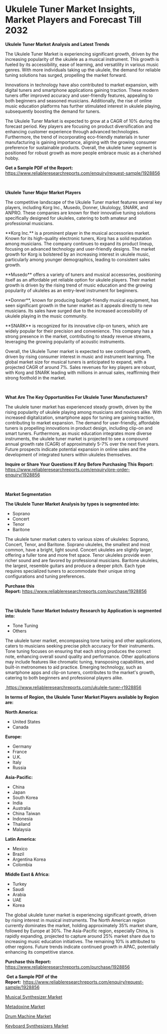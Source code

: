 <p><h1>Ukulele Tuner Market Insights, Market Players and Forecast Till 2032</h1></p><p><strong>Ukulele Tuner Market Analysis and Latest Trends</strong></p>
<p><p>The Ukulele Tuner Market is experiencing significant growth, driven by the increasing popularity of the ukulele as a musical instrument. This growth is fueled by its accessibility, ease of learning, and versatility in various music genres. With more individuals taking up the ukulele, the demand for reliable tuning solutions has surged, propelling the market forward.</p><p>Innovations in technology have also contributed to market expansion, with digital tuners and smartphone applications gaining traction. These modern tuners offer improved accuracy and user-friendly features, appealing to both beginners and seasoned musicians. Additionally, the rise of online music education platforms has further stimulated interest in ukulele playing, subsequently boosting the demand for tuners.</p><p>The Ukulele Tuner Market is expected to grow at a CAGR of 10% during the forecast period. Key players are focusing on product diversification and enhancing customer experience through advanced technologies. Furthermore, the trend of incorporating eco-friendly materials in tuner manufacturing is gaining importance, aligning with the growing consumer preference for sustainable products. Overall, the ukulele tuner segment is positioned for robust growth as more people embrace music as a cherished hobby.</p></p>
<p><strong>Get a Sample PDF of the Report:&nbsp;</strong> <a href="https://www.reliableresearchreports.com/enquiry/request-sample/1928856?utm_campaign=40&utm_medium=2&utm_source=Github&utm_content=ia&utm_term=16012025&utm_id=ukulele-tuner">https://www.reliableresearchreports.com/enquiry/request-sample/1928856</a></p>
<p>&nbsp;</p>
<p><strong>Ukulele Tuner Major Market Players</strong></p>
<p><p>The competitive landscape of the Ukulele Tuner market features several key players, including Korg Inc., Musedo, Donner, Ukulology, SNARK, and ANPRO. These companies are known for their innovative tuning solutions specifically designed for ukuleles, catering to both amateur and professional musicians.</p><p>**Korg Inc.** is a prominent player in the musical accessories market. Known for its high-quality electronic tuners, Korg has a solid reputation among musicians. The company continues to expand its product lineup, focusing on advanced technology and user-friendly designs. The market growth for Korg is bolstered by an increasing interest in ukulele music, particularly among younger demographics, leading to consistent sales growth.</p><p>**Musedo** offers a variety of tuners and musical accessories, positioning itself as an affordable yet reliable option for ukulele players. Their market growth is driven by the rising trend of music education and the growing popularity of ukuleles as an entry-level instrument for beginners.</p><p>**Donner**, known for producing budget-friendly musical equipment, has seen significant growth in the tuner market as it appeals directly to new musicians. Its sales have surged due to the increased accessibility of ukulele playing in the music community.</p><p>**SNARK** is recognized for its innovative clip-on tuners, which are widely popular for their precision and convenience. This company has a strong presence in the market, contributing to steady revenue streams, leveraging the growing popularity of acoustic instruments.</p><p>Overall, the Ukulele Tuner market is expected to see continued growth, driven by rising consumer interest in music and instrument learning. The global market size for musical tuners is anticipated to expand, with a projected CAGR of around 7%. Sales revenues for key players are robust, with Korg and SNARK leading with millions in annual sales, reaffirming their strong foothold in the market.</p></p>
<p>&nbsp;</p>
<p><strong>What Are The Key Opportunities For Ukulele Tuner Manufacturers?</strong></p>
<p><p>The ukulele tuner market has experienced steady growth, driven by the rising popularity of ukulele playing among musicians and novices alike. With increased digitalization, smartphone apps for tuning are gaining traction, contributing to market expansion. The demand for user-friendly, affordable tuners is propelling innovations in product design, including clip-on and smart tuners. Furthermore, as music education integrates more diverse instruments, the ukulele tuner market is projected to see a compound annual growth rate (CAGR) of approximately 5-7% over the next five years. Future prospects indicate potential expansion in online sales and the development of integrated tuners within ukuleles themselves.</p></p>
<p><strong>Inquire or Share Your Questions If Any Before Purchasing This Report:</strong> <a href="https://www.reliableresearchreports.com/enquiry/pre-order-enquiry/1928856?utm_campaign=40&utm_medium=2&utm_source=Github&utm_content=ia&utm_term=16012025&utm_id=ukulele-tuner">https://www.reliableresearchreports.com/enquiry/pre-order-enquiry/1928856</a></p>
<p>&nbsp;</p>
<p><strong>Market Segmentation</strong></p>
<p><strong>The Ukulele Tuner Market Analysis by types is segmented into:</strong></p>
<p><ul><li>Soprano</li><li>Concert</li><li>Tenor</li><li>Baritone</li></ul></p>
<p><p>The ukulele tuner market caters to various sizes of ukuleles: Soprano, Concert, Tenor, and Baritone. Soprano ukuleles, the smallest and most common, have a bright, light sound. Concert ukuleles are slightly larger, offering a fuller tone and more fret space. Tenor ukuleles provide even richer sound and are favored by professional musicians. Baritone ukuleles, the largest, resemble guitars and produce a deeper pitch. Each type requires specialized tuners to accommodate their unique string configurations and tuning preferences.</p></p>
<p><strong>Purchase this Report:&nbsp;</strong><a href="https://www.reliableresearchreports.com/purchase/1928856?utm_campaign=40&utm_medium=2&utm_source=Github&utm_content=ia&utm_term=16012025&utm_id=ukulele-tuner">https://www.reliableresearchreports.com/purchase/1928856</a></p>
<p>&nbsp;</p>
<p><strong>The Ukulele Tuner Market Industry Research by Application is segmented into:</strong></p>
<p><ul><li>Tone Tuning</li><li>Others</li></ul></p>
<p><p>The ukulele tuner market, encompassing tone tuning and other applications, caters to musicians seeking precise pitch accuracy for their instruments. Tone tuning focuses on ensuring that each string produces the correct note, enhancing overall sound quality and performance. Other applications may include features like chromatic tuning, transposing capabilities, and built-in metronomes to aid practice. Emerging technology, such as smartphone apps and clip-on tuners, contributes to the market's growth, catering to both beginners and professional players alike.</p></p>
<p><a href="https://www.reliableresearchreports.com/ukulele-tuner-r1928856?utm_campaign=40&utm_medium=2&utm_source=Github&utm_content=ia&utm_term=16012025&utm_id=ukulele-tuner">&nbsp;https://www.reliableresearchreports.com/ukulele-tuner-r1928856</a></p>
<p><strong>In terms of Region, the Ukulele Tuner Market Players available by Region are:</strong></p>
<p>
    <p> <strong> North America: </strong>
        <ul>
            <li>United States</li>
            <li>Canada</li>
        </ul>
        </p> 
    <p> <strong> Europe: </strong>
        <ul>
            <li>Germany</li>
            <li>France</li>
            <li>U.K.</li>
            <li>Italy</li>
            <li>Russia</li>
        </ul>
        </p> 
    <p> <strong> Asia-Pacific: </strong>
        <ul>
            <li>China</li>
            <li>Japan</li>
            <li>South Korea</li>
            <li>India</li>
            <li>Australia</li>
            <li>China Taiwan</li>
            <li>Indonesia</li>
            <li>Thailand</li>
            <li>Malaysia</li>
        </ul>
        </p> 
    <p> <strong> Latin America: </strong>
        <ul>
            <li>Mexico</li>
            <li>Brazil</li>
            <li>Argentina Korea</li>
            <li>Colombia</li>
        </ul>
        </p> 
    <p> <strong> Middle East & Africa: </strong>
        <ul>
            <li>Turkey</li>
            <li>Saudi</li>
            <li>Arabia</li>
            <li>UAE</li>
            <li>Korea</li>
        </ul>
    </p>
    </p>
<p><p>The global ukulele tuner market is experiencing significant growth, driven by rising interest in musical instruments. The North American region currently dominates the market, holding approximately 35% market share, followed by Europe at 30%. The Asia-Pacific region, especially China, is rapidly expanding, projected to capture around 25% market share due to increasing music education initiatives. The remaining 10% is attributed to other regions. Future trends indicate continued growth in APAC, potentially enhancing its competitive stance.</p></p>
<p><strong>Purchase this Report: </strong><a href="https://www.reliableresearchreports.com/purchase/1928856?utm_campaign=40&utm_medium=2&utm_source=Github&utm_content=ia&utm_term=16012025&utm_id=ukulele-tuner">https://www.reliableresearchreports.com/purchase/1928856</a></p>
<p>&nbsp;<strong>Get a Sample PDF of the Report:&nbsp;&nbsp;</strong><a href="https://www.reliableresearchreports.com/enquiry/request-sample/1928856?utm_campaign=40&utm_medium=2&utm_source=Github&utm_content=ia&utm_term=16012025&utm_id=ukulele-tuner">https://www.reliableresearchreports.com/enquiry/request-sample/1928856</a></p>
<p><strong></strong></p>
<p><p><a href="https://github.com/lvaill871987/Market-Research-Report-List-1/blob/main/musical-synthesizer-market.md?utm_campaign=40&utm_medium=2&utm_source=Github&utm_content=ia&utm_term=16012025&utm_id=ukulele-tuner">Musical Synthesizer Market</a></p><p><a href="https://github.com/stephaniwo144/Market-Research-Report-List-1/blob/main/metadoxine-market.md?utm_campaign=40&utm_medium=2&utm_source=Github&utm_content=ia&utm_term=16012025&utm_id=ukulele-tuner">Metadoxine Market</a></p><p><a href="https://github.com/klaassenmackenzie6/Market-Research-Report-List-1/blob/main/drum-machine-market.md?utm_campaign=40&utm_medium=2&utm_source=Github&utm_content=ia&utm_term=16012025&utm_id=ukulele-tuner">Drum Machine Market</a></p><p><a href="https://github.com/tanekacalderon743/Market-Research-Report-List-1/blob/main/keyboard-synthesizers-market.md?utm_campaign=40&utm_medium=2&utm_source=Github&utm_content=ia&utm_term=16012025&utm_id=ukulele-tuner">Keyboard Synthesizers Market</a></p></p>